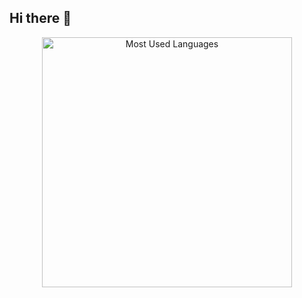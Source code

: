 ## Hi there 👋


<p align="center">
  <img src="https://github-readme-stats.vercel.app/api/top-langs/?username=alirezaghafari&layout=compact&theme=radical" alt="Most Used Languages" width="400"/>
</p>

<!--
**alirezaghafari/alirezaghafari** is a ✨ _special_ ✨ repository because its `README.md` (this file) appears on your GitHub profile.

Here are some ideas to get you started:

- 🔭 I’m currently working on ...
- 🌱 I’m currently learning ...
- 👯 I’m looking to collaborate on ...
- 🤔 I’m looking for help with ...
- 💬 Ask me about ...
- 📫 How to reach me: ...
- 😄 Pronouns: ...
- ⚡ Fun fact: ...
-->
